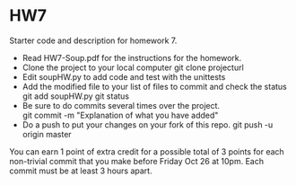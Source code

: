 # HW7
Starter code and description for homework 7.

- Read HW7-Soup.pdf for the instructions for the homework.
- Clone the project to your local computer 
  git clone projecturl
- Edit soupHW.py to add code and test with the unittests
- Add the modified file to your list of files to commit and check the status
  git add soupHW.py
  git status  
- Be sure to do commits several times over the project.  
  git commit -m "Explanation of what you have added"
- Do a push to put your changes on your fork of this repo.
  git push -u origin master

You can earn 1 point of extra credit for a possible total of 3 points for each non-trivial commit that you make before Friday Oct 26 at 10pm. Each commit must be at least 3 hours apart.  
